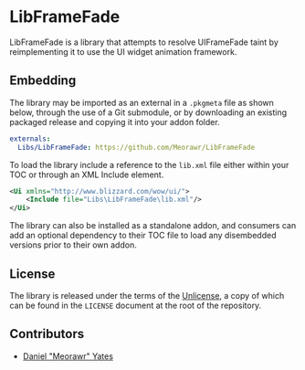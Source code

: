 # LibFrameFade

LibFrameFade is a library that attempts to resolve UIFrameFade taint by reimplementing it to use the UI widget animation framework.

## Embedding

The library may be imported as an external in a `.pkgmeta` file as shown below, through the use of a Git submodule, or by downloading an existing packaged release and copying it into your addon folder.

```yaml
externals:
  Libs/LibFrameFade: https://github.com/Meorawr/LibFrameFade
```

To load the library include a reference to the `lib.xml` file either within your TOC or through an XML Include element.

```xml
<Ui xmlns="http://www.blizzard.com/wow/ui/">
    <Include file="Libs\LibFrameFade\lib.xml"/>
</Ui>
```

The library can also be installed as a standalone addon, and consumers can add an optional dependency to their TOC file to load any disembedded versions prior to their own addon.

## License

The library is released under the terms of the [Unlicense](https://unlicense.org/), a copy of which can be found in the `LICENSE` document at the root of the repository.

## Contributors

* [Daniel "Meorawr" Yates](https://github.com/meorawr)
